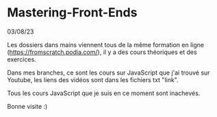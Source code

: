 # Mastering-Front-Ends
03/08/23

Les dossiers dans mains viennent tous de la même formation en ligne (https://fromscratch.podia.com/), il y a des cours théoriques et des exercices.

Dans mes branches, ce sont les cours sur JavaScript que j'ai trouvé sur Youtube, les liens des vidéos sont dans les fichiers txt "link".

Tous les cours JavaScript que je suis en ce moment sont inachevés.

Bonne visite :)
